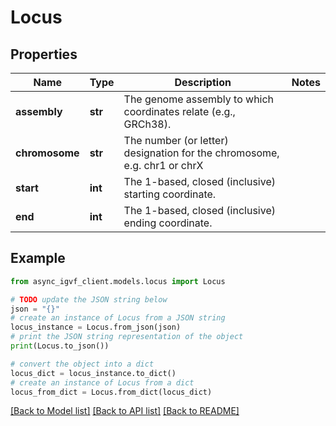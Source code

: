 # Locus


## Properties

Name | Type | Description | Notes
------------ | ------------- | ------------- | -------------
**assembly** | **str** | The genome assembly to which coordinates relate (e.g., GRCh38). | 
**chromosome** | **str** | The number (or letter) designation for the chromosome, e.g. chr1 or chrX | 
**start** | **int** | The 1-based, closed (inclusive) starting coordinate. | 
**end** | **int** | The 1-based, closed (inclusive) ending coordinate. | 

## Example

```python
from async_igvf_client.models.locus import Locus

# TODO update the JSON string below
json = "{}"
# create an instance of Locus from a JSON string
locus_instance = Locus.from_json(json)
# print the JSON string representation of the object
print(Locus.to_json())

# convert the object into a dict
locus_dict = locus_instance.to_dict()
# create an instance of Locus from a dict
locus_from_dict = Locus.from_dict(locus_dict)
```
[[Back to Model list]](../README.md#documentation-for-models) [[Back to API list]](../README.md#documentation-for-api-endpoints) [[Back to README]](../README.md)


